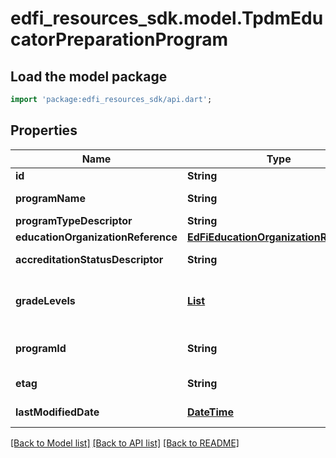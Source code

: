 # edfi_resources_sdk.model.TpdmEducatorPreparationProgram

## Load the model package
```dart
import 'package:edfi_resources_sdk/api.dart';
```

## Properties
Name | Type | Description | Notes
------------ | ------------- | ------------- | -------------
**id** | **String** |  | [optional] 
**programName** | **String** | The name of the Educator Preparation Program. | 
**programTypeDescriptor** | **String** | The type of program. | 
**educationOrganizationReference** | [**EdFiEducationOrganizationReference**](EdFiEducationOrganizationReference.md) |  | 
**accreditationStatusDescriptor** | **String** | The current accreditation status of the Educator Preparation Program. | [optional] 
**gradeLevels** | [**List<TpdmEducatorPreparationProgramGradeLevel>**](TpdmEducatorPreparationProgramGradeLevel.md) | An unordered collection of educatorPreparationProgramGradeLevels. The grade levels served at the EPP Program. | [optional] [default to const []]
**programId** | **String** | A unique number or alphanumeric code assigned to a program by a school, school system, a state, or other agency or entity. | [optional] 
**etag** | **String** | A unique system-generated value that identifies the version of the resource. | [optional] 
**lastModifiedDate** | [**DateTime**](DateTime.md) | The date and time the resource was last modified. | [optional] 

[[Back to Model list]](../README.md#documentation-for-models) [[Back to API list]](../README.md#documentation-for-api-endpoints) [[Back to README]](../README.md)



